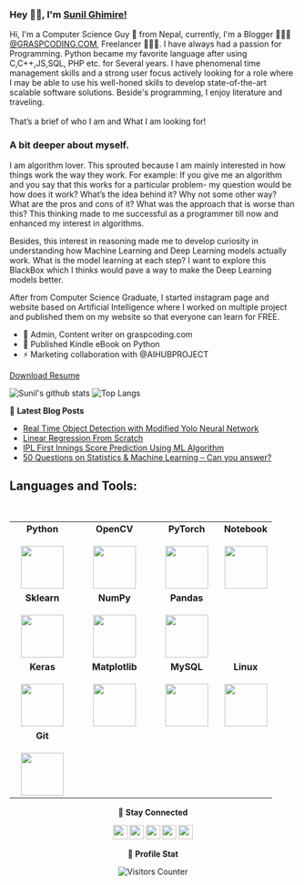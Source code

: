 ### Hey 👋🏽, I'm [Sunil Ghimire!](https://sunilghimire.com.np/) 

Hi, I'm  a Computer Science Guy 🚀 from Nepal, currently, I'm a Blogger 🙍🏽‍♂️ [@GRASPCODING.COM](https://graspcoding.com/), Freelancer 👨🏽‍💻. I have always had a passion for Programming. Python became my favorite language after using C,C++,JS,SQL, PHP etc. for Several years. I have phenomenal time management skills and a strong user focus actively looking for a role where I may be able to use his well-honed skills to develop state-of-the-art scalable software solutions. Beside's programming, I enjoy literature and traveling.
<br><br>That’s a brief of who I am and What I am looking for!

### A bit deeper about myself. 

I am algorithm lover. This sprouted because I am mainly interested in how things work the way they work. For example: If you give me an algorithm and you say that this works for a particular problem- my question would be how does it work? What’s the idea behind it? Why not some other way? What are the pros and cons of it? What was the approach that is worse than this? This thinking made to me successful as a programmer till now and enhanced my interest in algorithms.

Besides, this interest in reasoning made me to develop curiosity in understanding how Machine Learning and Deep Learning models actually work. What is the model learning at each step? I want to explore this BlackBox which I thinks would pave a way to make the Deep Learning models better. 

After from Computer Science Graduate, I started instagram page and website based on Artificial Intelligence where I worked on multiple project and published them on my website so that everyone can learn for FREE. 

- 🔭 Admin, Content writer on graspcoding.com
- 🌱 Published Kindle eBook on Python
- ⚡  Marketing collaboration with @AIHUBPROJECT

[Download Resume](https://sunilghimire.com.np/)

![Sunil's github stats](https://github-readme-stats.vercel.app/api?username=sunil-gh&show_icons=true&hide_border=true) ![Top Langs](https://github-readme-stats.vercel.app/api/top-langs/?username=sunil-gh&layout=compact)


📕 **Latest Blog Posts**
<!-- BLOG-POST-LIST:START -->
- [Real Time Object Detection with Modified Yolo Neural Network](https://graspcoding.com/real-time-object-detection-with-modified-yolo-neural-network/)
- [Linear Regression From Scratch](https://aihubprojects.com/linear-regression-from-scratch/)
- [IPL First Innings Score Prediction Using ML Algorithm](https://graspcoding.com/ipl-first-innings-score-prediction-using-ml-algorithms/)
- [50 Questions on Statistics & Machine Learning – Can you answer?](https://graspcoding.com/50-questions-on-statistics-machine-learning-can-you-answer/)
<!-- BLOG-POST-LIST:END -->

## Languages and Tools:
<br/>
<center>
<table>
<tbody align="center">
 <tr>
   
<td align="center" width="25%">
<span><b><center>Python</center></b></span><br/> 
<img height=75px src="https://img.icons8.com/color/2x/python.png"> 
</td>

   
<td align="center" width="30%">
<span><b><center>OpenCV</center></b></span><br/>  
<img height=75px src="https://img.icons8.com/color/2x/opencv.png"> 
</td>

<td align="center" width="25%">
<span><b><center>PyTorch</center></b></span><br/> 
<img height=75px src="https://pytorch.org/assets/images/pytorch-logo.png"> 
</td>

<td align="center" width="25%">
<span><b><center>Notebook</center></b></span><br/>  
<img height=75px src="https://upload.wikimedia.org/wikipedia/commons/thumb/3/38/Jupyter_logo.svg/1200px-Jupyter_logo.svg.png"> 
</td>
</tr>

<tr> 
<td align="center" width="25%">
<span><b><center>Sklearn</center></b></span><br/> 
<img height=75px src="https://upload.wikimedia.org/wikipedia/commons/thumb/0/05/Scikit_learn_logo_small.svg/1200px-Scikit_learn_logo_small.svg.png"> 
</td>

<td align="center" width="25%">
<span><b><center>NumPy</center></b></span> <br/>
<img height=75px src="https://cdn.worldvectorlogo.com/logos/numpy.svg"> 
</td>

<td align="center" width="25%">
<span><b><center>Pandas</center></b></span> <br/>
<img height=75px src="https://image.flaticon.com/icons/png/512/616/616563.png"> 
</td>


</td>

</tr>

<tr>
<td align="center" width="25%">
<span><b><center>Keras</center></b></span> <br/>
<img height=75px src="https://upload.wikimedia.org/wikipedia/commons/thumb/a/ae/Keras_logo.svg/1200px-Keras_logo.svg.png"> 
</td>

<td align="center" width="25%">
<span><b><center>Matplotlib</center></b></span> <br/>
<img height=75px src="https://upload.wikimedia.org/wikipedia/commons/thumb/8/84/Matplotlib_icon.svg/1200px-Matplotlib_icon.svg.png"/>                                                                                                                       
<td align="center" width="25%">
<span><b><center>MySQL</center></b></span> <br/>
<img height=75px src="https://img.icons8.com/color/48/000000/mysql.png"/>
</td>

<td align="center" width="25%">
<span><b><center>Linux</center></b></span> <br/>
<img height=75px src="https://img.icons8.com/color/48/000000/linux.png"/>
</td>

</td>

</tr>
<tr>
 <td align="center" width="25%">
<span><b><center>Git</center></b></span> <br/>
<img height=75px src="https://img.icons8.com/ios-glyphs/2x/github-2.png"> 
</td>
</tr>

</tbody>
</table>

💬 **Stay Connected**

<p>
    <a href="mailto:info@sunilghimire.com.np"><img src="https://img.shields.io/badge/Email-%23E4405F.svg?&style=for-the-badge&logo=gmail&logoColor=white" height=25></a>
  <a href="https://twitter.com/Ghimire12Sunil"><img src="https://img.shields.io/badge/twitter-%231DA1F2.svg?&style=for-the-badge&logo=twitter&logoColor=white" height=25></a>
  <a href="https://www.linkedin.com/in/ghimiresunil/"><img src="https://img.shields.io/badge/linkedin-%230077B5.svg?&style=for-the-badge&logo=linkedin&logoColor=white" height=25></a>
  <a href="https://www.instagram.com/_tech_tutor/"><img src="https://img.shields.io/badge/instagram-%23E4405F.svg?&style=for-the-badge&logo=instagram&logoColor=white" height=25></a>
  <a href="https://sunilghimire.com.np"><img src="https://img.shields.io/badge/website-25D366?style=for-the-badge&logo=website&logoColor=white" height=25></a>
</p>

👨 **Profile Stat**
    
<img src="https://visitor-badge.glitch.me/badge?page_id=sunil-gh.sunil-gh" alt="Visitors Counter">
